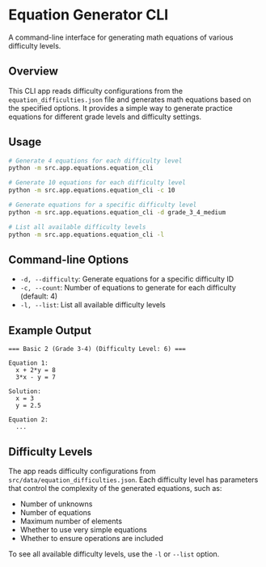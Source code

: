 # Equation Generator CLI

A command-line interface for generating math equations of various difficulty levels.

## Overview

This CLI app reads difficulty configurations from the `equation_difficulties.json` file and generates math equations based on the specified options. It provides a simple way to generate practice equations for different grade levels and difficulty settings.

## Usage

```bash
# Generate 4 equations for each difficulty level
python -m src.app.equations.equation_cli

# Generate 10 equations for each difficulty level
python -m src.app.equations.equation_cli -c 10

# Generate equations for a specific difficulty level
python -m src.app.equations.equation_cli -d grade_3_4_medium

# List all available difficulty levels
python -m src.app.equations.equation_cli -l
```

## Command-line Options

- `-d, --difficulty`: Generate equations for a specific difficulty ID
- `-c, --count`: Number of equations to generate for each difficulty (default: 4)
- `-l, --list`: List all available difficulty levels

## Example Output

```
=== Basic 2 (Grade 3-4) (Difficulty Level: 6) ===

Equation 1:
  x + 2*y = 8
  3*x - y = 7

Solution:
  x = 3
  y = 2.5

Equation 2:
  ...
```

## Difficulty Levels

The app reads difficulty configurations from `src/data/equation_difficulties.json`. Each difficulty level has parameters that control the complexity of the generated equations, such as:

- Number of unknowns
- Number of equations
- Maximum number of elements
- Whether to use very simple equations
- Whether to ensure operations are included

To see all available difficulty levels, use the `-l` or `--list` option. 